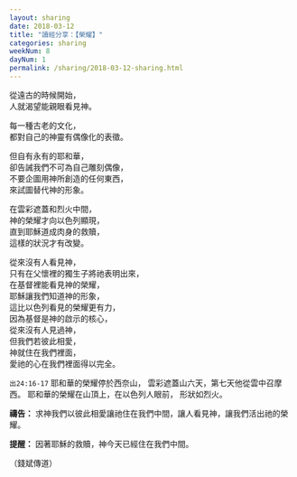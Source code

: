 ```yaml
---
layout: sharing
date: 2018-03-12
title: "讀經分享：【榮耀】"
categories: sharing
weekNum: 8
dayNum: 1
permalink: /sharing/2018-03-12-sharing.html
---
```


從遠古的時候開始，          
人就渴望能親眼看見神。     

每一種古老的文化，          
都對自己的神靈有偶像化的表徵。       

但自有永有的耶和華，    
卻告誡我們不可為自己雕刻偶像，              
不要企圖用神所創造的任何東西，   
來試圖替代神的形象。    

在雲彩遮蓋和烈火中間，        
神的榮耀才向以色列顯現，          
直到耶穌道成肉身的救贖，    
這樣的狀況才有改變。       

從來沒有人看見神，            
只有在父懷裡的獨生子將祂表明出來，    
在基督裡能看見神的榮耀，    
耶穌讓我們知道神的形象，    
這比以色列看見的榮耀更有力，    
因為基督是神的啟示的核心，                 
從來沒有人見過神，             
但我們若彼此相愛，     
神就住在我們裡面，                 
愛祂的心在我們裡面得以完全。

`出24:16-17` 耶和華的榮耀停於西奈山，
雲彩遮蓋山六天，第七天他從雲中召摩西。
耶和華的榮耀在山頂上，在以色列人眼前，
形狀如烈火。

**禱告：**
求神我們以彼此相愛讓祂住在我們中間，讓人看見神，讓我們活出祂的榮耀。

**提醒：**
因著耶穌的救贖，神今天已經住在我們中間。

（錢斌傳道）
